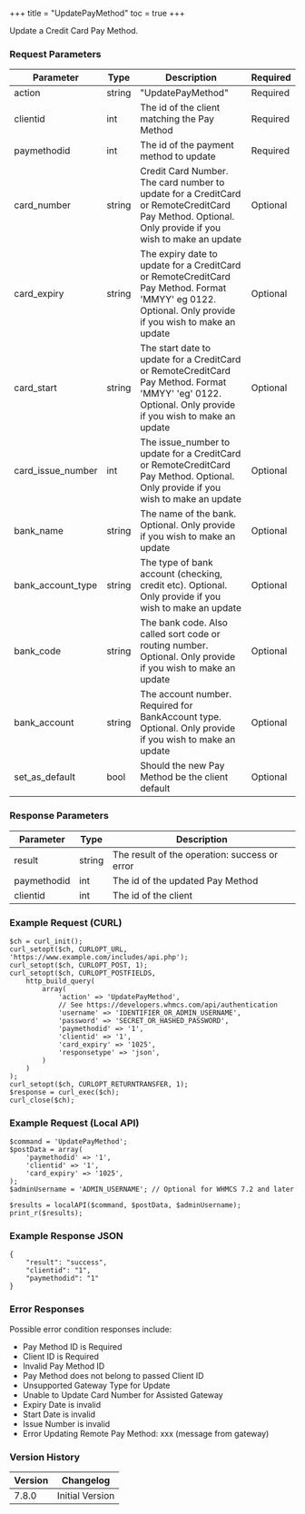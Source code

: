 +++
title = "UpdatePayMethod"
toc = true
+++

Update a Credit Card Pay Method.

### Request Parameters

| Parameter | Type | Description | Required |
| --------- | ---- | ----------- | -------- |
| action | string | "UpdatePayMethod" | Required |
| clientid | int | The id of the client matching the Pay Method | Required |
| paymethodid | int | The id of the payment method to update | Required |
| card_number | string | Credit Card Number. The card number to update for a CreditCard or RemoteCreditCard Pay Method. Optional. Only provide if you wish to make an update | Optional |
| card_expiry | string | The expiry date to update for a CreditCard or RemoteCreditCard Pay Method. Format 'MMYY' eg 0122. Optional. Only provide if you wish to make an update | Optional |
| card_start | string | The start date to update for a CreditCard or RemoteCreditCard Pay Method. Format 'MMYY' 'eg' 0122. Optional. Only provide if you wish to make an update | Optional |
| card_issue_number | int | The issue_number to update for a CreditCard or RemoteCreditCard Pay Method. Optional. Only provide if you wish to make an update | Optional |
| bank_name | string | The name of the bank. Optional. Only provide if you wish to make an update | Optional |
| bank_account_type | string | The type of bank account (checking, credit etc). Optional. Only provide if you wish to make an update | Optional |
| bank_code | string | The bank code. Also called sort code or routing number. Optional. Only provide if you wish to make an update | Optional |
| bank_account | string | The account number. Required for BankAccount type. Optional. Only provide if you wish to make an update | Optional |
| set_as_default | bool | Should the new Pay Method be the client default | Optional |

### Response Parameters

| Parameter | Type | Description |
| --------- | ---- | ----------- |
| result | string | The result of the operation: success or error |
| paymethodid | int | The id of the updated Pay Method |
| clientid | int | The id of the client |


### Example Request (CURL)

```
$ch = curl_init();
curl_setopt($ch, CURLOPT_URL, 'https://www.example.com/includes/api.php');
curl_setopt($ch, CURLOPT_POST, 1);
curl_setopt($ch, CURLOPT_POSTFIELDS,
    http_build_query(
        array(
            'action' => 'UpdatePayMethod',
            // See https://developers.whmcs.com/api/authentication
            'username' => 'IDENTIFIER_OR_ADMIN_USERNAME',
            'password' => 'SECRET_OR_HASHED_PASSWORD',
            'paymethodid' => '1',
            'clientid' => '1',
            'card_expiry' => '1025',
            'responsetype' => 'json',
        )
    )
);
curl_setopt($ch, CURLOPT_RETURNTRANSFER, 1);
$response = curl_exec($ch);
curl_close($ch);
```


### Example Request (Local API)

```
$command = 'UpdatePayMethod';
$postData = array(
    'paymethodid' => '1',
    'clientid' => '1',
    'card_expiry' => '1025',
);
$adminUsername = 'ADMIN_USERNAME'; // Optional for WHMCS 7.2 and later

$results = localAPI($command, $postData, $adminUsername);
print_r($results);
```


### Example Response JSON

```
{
    "result": "success",
    "clientid": "1",
    "paymethodid": "1"
}
```


### Error Responses

Possible error condition responses include:

* Pay Method ID is Required
* Client ID is Required
* Invalid Pay Method ID
* Pay Method does not belong to passed Client ID
* Unsupported Gateway Type for Update
* Unable to Update Card Number for Assisted Gateway
* Expiry Date is invalid
* Start Date is invalid
* Issue Number is invalid
* Error Updating Remote Pay Method: xxx (message from gateway)


### Version History

| Version | Changelog |
| ------- | --------- |
| 7.8.0 | Initial Version |
